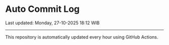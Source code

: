 # Auto Commit Log

Last updated: Monday, 27-10-2025 18:12 WIB

---

This repository is automatically updated every hour using GitHub Actions.
